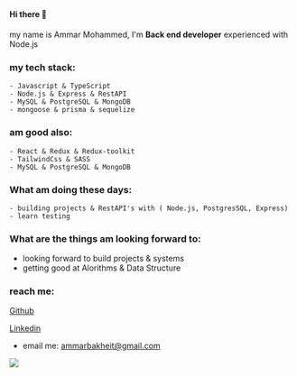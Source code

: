 ##

#### Hi there 👋 
my name is Ammar Mohammed, I'm **Back end developer** experienced with Node.js 

### my tech stack:
    - Javascript & TypeScript
    - Node.js & Express & RestAPI
    - MySQL & PostgreSQL & MongoDB
    - mongoose & prisma & sequelize

### am good also:
    - React & Redux & Redux-toolkit
    - TailwindCss & SASS
    - MySQL & PostgreSQL & MongoDB

<!-- ### What am currently learning -->

### What am doing these days:
    - building projects & RestAPI's with ( Node.js, PostgresSQL, Express) 
    - learn testing 

### What are the things am looking forward to:
- looking forward to build projects & systems 
- getting good at Alorithms & Data Structure

### reach me:
 
[Github](https://github.com/ammarbakheit) 
<!-- [Twitter](https://twitter.com/AmmarBakheit) -->
[Linkedin](https://www.linkedin.com/in/ammar-m-bakheit-3723aa127)

- email me: ammarbakheit@gmail.com

<img src="https://github-readme-stats.vercel.app/api?username=ammarbakheit" />


